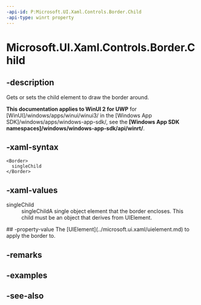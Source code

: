```yaml
---
-api-id: P:Microsoft.UI.Xaml.Controls.Border.Child
-api-type: winrt property
---
```


<!-- Property syntax
public Windows.UI.Xaml.UIElement Child { get;  set; }
-->

# Microsoft.UI.Xaml.Controls.Border.Child

## -description
Gets or sets the child element to draw the border around.

**This documentation applies to WinUI 2 for UWP** for [WinUI]/windows/apps/winui/winui3/ in the [Windows App SDK]/windows/apps/windows-app-sdk/, see the **[Windows App SDK namespaces]/windows/windows-app-sdk/api/winrt/**.

## -xaml-syntax
```xaml
<Border>
  singleChild
</Border>

```


## -xaml-values
<dl><dt>singleChild</dt><dd>singleChildA single object element that the border encloses. This child must be an object that derives from UIElement.</dd>
</dl>
## -property-value
The [UIElement](../microsoft.ui.xaml/uielement.md) to apply the border to.

## -remarks

## -examples

## -see-also
